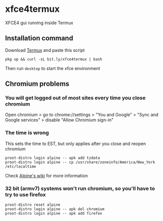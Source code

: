 # xfce4termux
XFCE4 gui running inside Termux

## Installation command
Download [Termux](https://f-droid.org/packages/com.termux) and paste this script
```
pkg up && curl -sL bit.ly/xfce4termux | bash
```

Then run ```desktop``` to start the xfce environment

## Chromium problems

### You will get logged out of most sites every time you close chromium

Open chromium > go to chrome://settings > "You and Google" > "Sync and Google services" > disable "Allow Chromium sign-in"

### The time is wrong

This sets the time to EST, but only applies after you close and reopen chromium
```
proot-distro login alpine -- apk add tzdata
proot-distro login alpine -- cp /usr/share/zoneinfo/America/New_York /etc/localtime
```
Check [Alpine's wiki](https://wiki.alpinelinux.org/wiki/Setting_the_timezone) for more information

### 32 bit (armv7) systems won't run chromium, so you'll have to try to use firefox

```
proot-distro reset alpine
proot-distro login alpine -- apk del chromium
proot-distro login alpine -- apk add firefox
```
